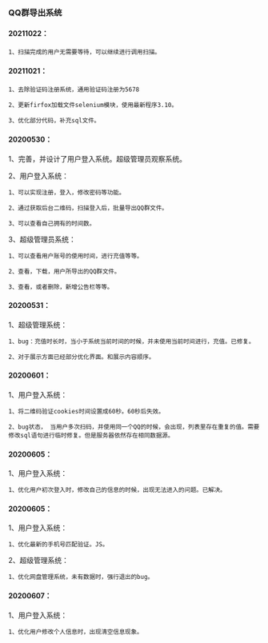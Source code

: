 ### QQ群导出系统

#### 20211022：

    1、扫描完成的用户无需要等待，可以继续进行调用扫描。
    


#### 20211021：

    1、去除验证码注册系统，通用验证码注册为5678
    
    2、更新firfox加载文件selenium模块，使用最新程序3.10。
    
    3、优化部分代码，补充sql文件。
    
#### 20200530：
  
  1、完善，并设计了用户登入系统。超级管理员观察系统。

  2、用户登入系统：

    1、可以实现注册，登入，修改密码等功能。

    2、通过获取后台二维码，扫描登入后，批量导出QQ群文件。

    3、可以查看自己拥有的时间数。

  3、超级管理员系统：

    1、可以查看用户账号的使用时间，进行充值等等。

    2、查看，下载，用户所导出的QQ群文件。

    3、查看，或者删除，新增公告栏等等。

#### 20200531：

  1、超级管理系统：
    
    1、bug：充值时长时，当小于系统当前时间的时候，并未使用当前时间进行，充值。已修复。
    
    2、对于展示方面已经部分优化界面。和展示内容顺序。
    
#### 20200601：
  
  1、用户登入系统：
    
    1、将二维码验证cookies时间设置成60秒。60秒后失效。
    
    2、bug状态， 当用户多次扫码，并使用同一个QQ的时候，会出现，列表里存在重复的值。需要修改sql语句进行临时修复。但是服务器依然存在相同数据源。
    
#### 20200605：
  
  1、用户登入系统：
    
    1、优化用户初次登入时，修改自己的信息的时候，出现无法进入的问题。已解决。
    
    
#### 20200605：
  
  1、用户登入系统：
    
    1、优化最新的手机号匹配验证。JS。
    
  2、超级管理系统：
  
    1、优化网盘管理系统，未有数据时，强行退出的bug。

#### 20200607：
  
  1、用户登入系统：
    
    1、优化用户修改个人信息时，出现清空信息现象。
    

